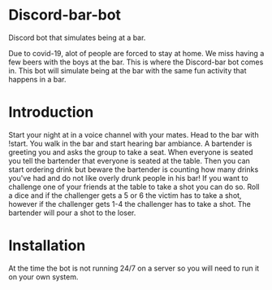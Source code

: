 # Discord-bar-bot
Discord bot that simulates being at a bar.

Due to covid-19, alot of people are forced to stay at home. We miss having a few beers with the boys at the bar. This is where the Discord-bar bot comes in. This bot will simulate being at the bar with the same fun activity that happens in a bar. 

# Introduction
Start your night at in a voice channel with your mates. Head to the bar with !start. You walk in the bar and start hearing bar ambiance. A bartender is greeting you and asks the group to take a seat. When everyone is seated you tell the bartender that everyone is seated at the table. Then you can start ordering drink but beware the bartender is counting how many drinks you've had and do not like overly drunk people in his bar! If you want to challenge one of your friends at the table to take a shot you can do so. Roll a dice and if the challenger gets a 5 or 6 the victim has to take a shot, however if the challenger gets 1-4 the challenger has to take a shot. The bartender will pour a shot to the loser.    


# Installation
At the time the bot is not running 24/7 on a server so you will need to run it on your own system. 
